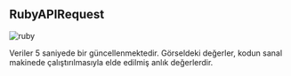 ## RubyAPIRequest
![ruby](https://github.com/dyg-bssrgl/RubyAPIRequest/assets/99125240/9fd28b6d-523d-46d2-b7ef-3cfdff997ee2)

Veriler 5 saniyede bir güncellenmektedir. Görseldeki değerler, kodun sanal makinede çalıştırılmasıyla elde edilmiş anlık değerlerdir.
